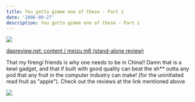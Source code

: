 ```yaml
---
title: You gotta gimme one of these - Part 1
date: '2006-09-27'
description: You gotta gimme one of these - Part 1
---
```


![](/images/296_meizu_m6_icon.jpg)

[dapreview.net: content / meizu m6 (stand-alone review)][0] 

That my firengi friends is why one needs to be in China!! Damn that is a kewl gadget, and that if built with good quality can beat the sh\*\* outta any pod that any fruit in the computer industry can make! (for the uninitiated read fruit as "apple"). Check out the reviews at the link mentioned above

![](/images/inhand_iso.jpg)



[0]: http://www.dapreview.net/e107_plugins/content/content.php?content.296
